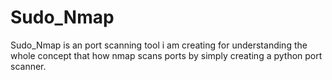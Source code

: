 # Sudo_Nmap
Sudo_Nmap is an port scanning tool i am creating for understanding the whole concept that how nmap scans ports by simply creating a python port scanner.
